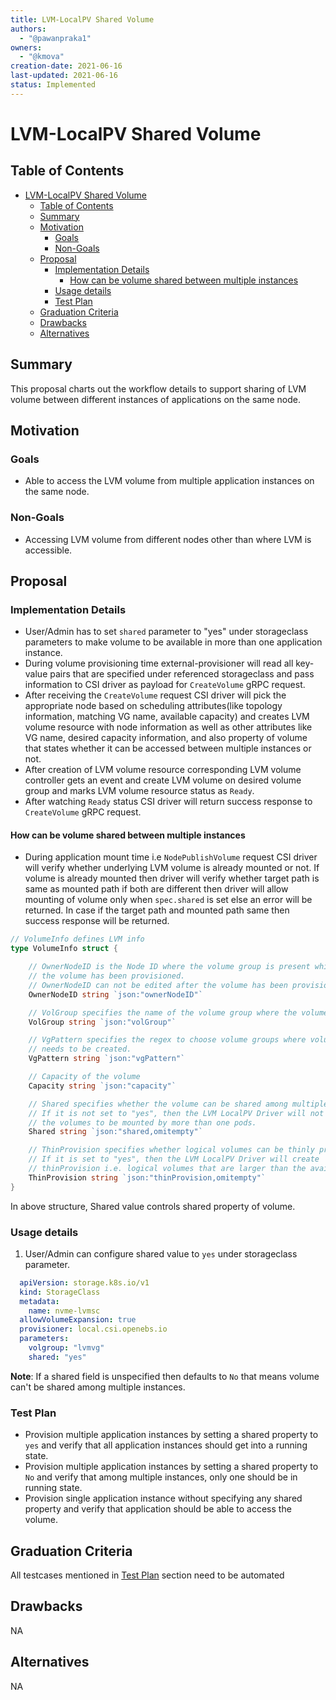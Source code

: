 ```yaml
---
title: LVM-LocalPV Shared Volume
authors:
  - "@pawanpraka1"
owners:
  - "@kmova"
creation-date: 2021-06-16
last-updated: 2021-06-16
status: Implemented
---
```


# LVM-LocalPV Shared Volume

## Table of Contents
- [LVM-LocalPV Shared Volume](#lvm-localpv-shared-volume)
  - [Table of Contents](#table-of-contents)
  - [Summary](#summary)
  - [Motivation](#motivation)
    - [Goals](#goals)
    - [Non-Goals](#non-goals)
  - [Proposal](#proposal)
    - [Implementation Details](#implementation-details)
      - [How can be volume shared between multiple instances](#how-can-be-volume-shared-between-multiple-instances)
    - [Usage details](#usage-details)
    - [Test Plan](#test-plan)
  - [Graduation Criteria](#graduation-criteria)
  - [Drawbacks](#drawbacks)
  - [Alternatives](#alternatives)


## Summary

This proposal charts out the workflow details to support sharing of LVM volume
between different instances of applications on the same node.

## Motivation

### Goals

- Able to access the LVM volume from multiple application instances on the same node.

### Non-Goals

- Accessing LVM volume from different nodes other than where LVM is accessible.

## Proposal

### Implementation Details

- User/Admin has to set `shared` parameter to "yes" under storageclass parameters
  to make volume to be available in more than one application instance.
- During volume provisioning time external-provisioner will read all key-value pairs
  that are specified under referenced storageclass and pass information to CSI
  driver as payload for `CreateVolume` gRPC request.
- After receiving the `CreateVolume` request CSI driver will pick the appropriate node based
  on scheduling attributes(like topology information, matching VG name, available capacity)
  and creates LVM volume resource with node information as well as other attributes like
  VG name, desired capacity information, and also property of volume that states whether
  it can be accessed between multiple instances or not.
- After creation of LVM volume resource corresponding LVM volume controller gets an event and
  create LVM volume on desired volume group and marks LVM volume resource status as `Ready`.
- After watching `Ready` status CSI driver will return success response to `CreateVolume` gRPC
  request.

#### How can be volume shared between multiple instances

- During application mount time i.e `NodePublishVolume` request CSI driver will verify whether
  underlying LVM volume is already mounted or not. If volume is already mounted then driver will
  verify whether target path is same as mounted path if both are different then driver will allow
  mounting of volume only when `spec.shared` is set else an error will be returned. In case if the
  target path and mounted path same then success response will be returned.

```go
// VolumeInfo defines LVM info
type VolumeInfo struct {

	// OwnerNodeID is the Node ID where the volume group is present which is where
	// the volume has been provisioned.
	// OwnerNodeID can not be edited after the volume has been provisioned.
	OwnerNodeID string `json:"ownerNodeID"`

	// VolGroup specifies the name of the volume group where the volume has been created.
	VolGroup string `json:"volGroup"`

	// VgPattern specifies the regex to choose volume groups where volume
	// needs to be created.
	VgPattern string `json:"vgPattern"`

	// Capacity of the volume
	Capacity string `json:"capacity"`

	// Shared specifies whether the volume can be shared among multiple pods.
	// If it is not set to "yes", then the LVM LocalPV Driver will not allow
	// the volumes to be mounted by more than one pods.
	Shared string `json:"shared,omitempty"`

	// ThinProvision specifies whether logical volumes can be thinly provisioned.
	// If it is set to "yes", then the LVM LocalPV Driver will create
	// thinProvision i.e. logical volumes that are larger than the available extents.
	ThinProvision string `json:"thinProvision,omitempty"`
}
```
In above structure, Shared value controls shared property of volume.

### Usage details

1. User/Admin can configure shared value to `yes` under storageclass parameter.
```yaml
  apiVersion: storage.k8s.io/v1
  kind: StorageClass
  metadata:
    name: nvme-lvmsc
  allowVolumeExpansion: true
  provisioner: local.csi.openebs.io
  parameters:
    volgroup: "lvmvg"
    shared: "yes"
```
**Note**: If a shared field is unspecified then defaults to `No` that means volume
          can't be shared among multiple instances.

### Test Plan
- Provision multiple application instances by setting a shared property to `yes` and
  verify that all application instances should get into a running state.
- Provision multiple application instances by setting a shared property to `No`
  and verify that among multiple instances, only one should be in running state.
- Provision single application instance without specifying any shared property and
  verify that application should be able to access the volume.

## Graduation Criteria

All testcases mentioned in [Test Plan](#test-plan) section need to be automated

## Drawbacks
NA

## Alternatives
NA

